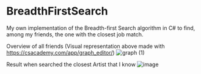 # BreadthFirstSearch
My own implementation of the Breadth-first Search algorithm in C#  to find, among my friends, the one with the closest job match.

Overview of all friends (Visual representation above made with https://csacademy.com/app/graph_editor/)
![graph (1)](https://github.com/ViniciusNascDeMoraes/BreadthFirstSearch/assets/116955303/c0515831-e80e-41ac-943b-78e73dfaaf74)

Result when searched the closest Artist that I know
![image](https://github.com/ViniciusNascDeMoraes/BreadthFirstSearch/assets/116955303/5dbc528e-f6d0-4fdd-99a6-d8b3cab2c2a7)

